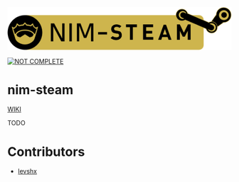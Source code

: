 [![nim-steam](https://raw.githubusercontent.com/levshx/nim-steam/main/resources/nim-steam.png)](https://github.com/levshx/nim-steam)

[![NOT COMPLETE](https://img.shields.io/static/v1?label=Attention&message=Project%20in%20development&color=red)](https://github.com/levshx/nim-steam)

# nim-steam 
[WIKI](https://github.com/levshx/nim-steam/wiki)

TODO


# Contributors

- [levshx](https://github.com/levshx)
